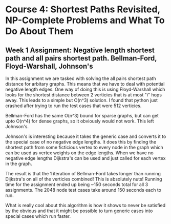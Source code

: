 # Course 4: Shortest Paths Revisited, NP-Complete Problems and What To Do About Them

## Week 1 Assignment: Negative length shortest path and all pairs shortest path. Bellman-Ford, Floyd-Warshall, Johnson's
In this assignment we are tasked with solving the all pairs shortest path distance for arbitary graphs. This means that we have to deal with potential negative length edges. One way of doing this is using Floyd-Warshall which looks for the shortest distance between 2 verticies that is at most "i" hops away. This leads to a simple but O(n^3) solution. I found that python just crashed after trying to run the test cases that were 512 verticies. 

Bellman-Ford has the same O(n^3) bound for sparse graphs, but can get upto O(n^4) for dense graphs, so it obviously would not work. This left Johnson's. 

Johnson's is interesting because it takes the generic case and converts it to the special case of no negative edge lengths. It does this by finding the shortest path from some ficticious vertex to every node in the graph which can be used as vertex weights on the edge lengths. When we have no negative edge lengths Dijkstra's can be used and just called for each vertex in the graph.

The result is that the 1 iteration of Bellman-Ford takes longer than running Dijkstra's on all of the verticies combined! This is absolutely nuts! Running time for the assignment ended up being ~150 seconds total for all 3 assignments. The 2048 node test cases take around 150 seconds each to run. 

What is really cool about this algorithm is how it shows to never be satisfied by the obvious and that it might be possible to turn generic cases into special cases which run faster.
